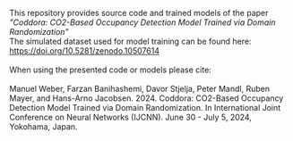 This repository provides source code and trained models of the paper<br> 
<i>"Coddora: CO2-Based Occupancy Detection Model Trained via Domain Randomization"</i>
<br>
The simulated dataset used for model training can be found here:
https://doi.org/10.5281/zenodo.10507614
<br><br>
When using the presented code or models please cite:<br><br>
Manuel Weber, Farzan Banihashemi, Davor Stjelja, Peter Mandl, Ruben Mayer, and Hans-Arno Jacobsen. 2024. Coddora: CO2-Based Occupancy Detection Model
Trained via Domain Randomization. In International Joint Conference on Neural Networks (IJCNN). June 30 - July 5, 2024, Yokohama, Japan.
